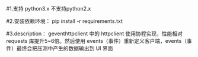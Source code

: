 #1.支持 python3.x 不支持python2.x

#2.安装依赖环境：
pip install -r requirements.txt

#3.description：
geventhttpclient 中的 httpclient 使用协程实现，性能相对 requests 库提升5~6倍。然后使用 events（事件）重新定义客户端，events（事件）最终会把压测中产生的数据输出到 UI 界面
